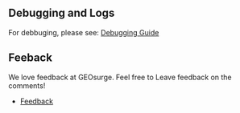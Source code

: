 ## Debugging and Logs

For debbuging, please see: [Debugging Guide](./debugging.md)

## Feeback

We love feedback at GEOsurge. Feel free to Leave feedback on the comments!

- [Feedback](https://github.com/geosurge-ai/geosurge-nix-installer/discussions/3)

